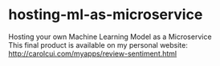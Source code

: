 # hosting-ml-as-microservice
Hosting your own Machine Learning Model as a Microservice\
This final product is available on my personal website: http://carolcui.com/myapps/review-sentiment.html
